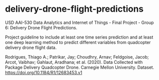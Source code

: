 # delivery-drone-flight-predictions
USD AAI-530 Data Analytics and Internet of Things - Final Project - Group 6: Delivery Drone Flight Predictions.

Project guideline to include at least one time series prediction and at least one deep learning method to predict different variables from quadcopter delivery drone flight data.

Rodrigues, Thiago A.; Patrikar, Jay; Choudhry, Arnav; Feldgoise, Jacob; Arcot, Vaibhav; Gahlaut, Aradhana; et al. (2020). Data Collected with Package Delivery Quadcopter Drone. Carnegie Mellon University. Dataset. https://doi.org/10.1184/R1/12683453.v1
